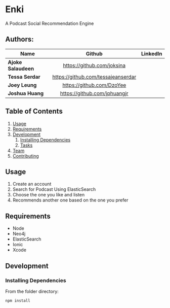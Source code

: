 # Enki
A Podcast Social Recommendation Engine

## Authors:

| Name        | Github           | LinkedIn  |
| ------------- |:-------------:| -----:|
| **Ajoke Salaudeen**      | https://github.com/joksina |  |
| **Tessa Serdar**      | https://github.com/tessajeanserdar      |  |
| **Joey Leung** | https://github.com/DzoYee      |     |
| **Joshua Huang** | https://github.com/jphuangjr     |     |

## Table of Contents

1. [Usage](#Usage)
1. [Requirements](#requirements)
1. [Development](#development)
    1. [Installing Dependencies](#installing-dependencies)
    1. [Tasks](#tasks)
1. [Team](#authors)
1. [Contributing](#contributing)

## Usage

1. Create an account
2. Search for Podcast Using ElasticSearch
3. Choose the one you like and listen
4. Recommends another one based on the one you prefer

## Requirements

- Node
- Neo4j
- ElasticSearch
- Ionic
- Xcode

## Development

### Installing Dependencies

From the folder directory:

```sh
npm install
```

